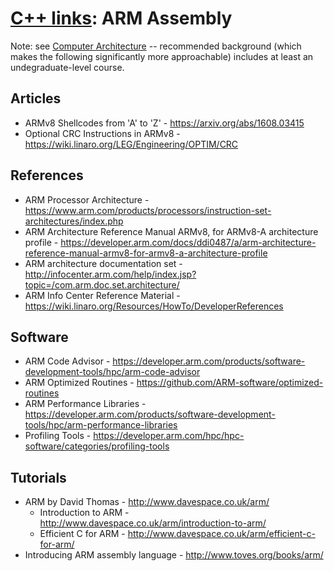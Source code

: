 # [C++ links](README.md): ARM Assembly

Note: see [Computer Architecture](comparch.md) -- recommended background (which makes the following significantly more approachable) includes at least an undegraduate-level course.

## Articles

* ARMv8 Shellcodes from 'A' to 'Z' - https://arxiv.org/abs/1608.03415
* Optional CRC Instructions in ARMv8 - https://wiki.linaro.org/LEG/Engineering/OPTIM/CRC

## References

* ARM Processor Architecture - https://www.arm.com/products/processors/instruction-set-architectures/index.php
* ARM Architecture Reference Manual ARMv8, for ARMv8-A architecture profile - https://developer.arm.com/docs/ddi0487/a/arm-architecture-reference-manual-armv8-for-armv8-a-architecture-profile
* ARM architecture documentation set - http://infocenter.arm.com/help/index.jsp?topic=/com.arm.doc.set.architecture/
* ARM Info Center Reference Material - https://wiki.linaro.org/Resources/HowTo/DeveloperReferences

## Software

* ARM Code Advisor - https://developer.arm.com/products/software-development-tools/hpc/arm-code-advisor
* ARM Optimized Routines - https://github.com/ARM-software/optimized-routines
* ARM Performance Libraries - https://developer.arm.com/products/software-development-tools/hpc/arm-performance-libraries
* Profiling Tools - https://developer.arm.com/hpc/hpc-software/categories/profiling-tools

## Tutorials

* ARM by David Thomas - http://www.davespace.co.uk/arm/
  - Introduction to ARM - http://www.davespace.co.uk/arm/introduction-to-arm/
  - Efficient C for ARM - http://www.davespace.co.uk/arm/efficient-c-for-arm/
* Introducing ARM assembly language - http://www.toves.org/books/arm/
